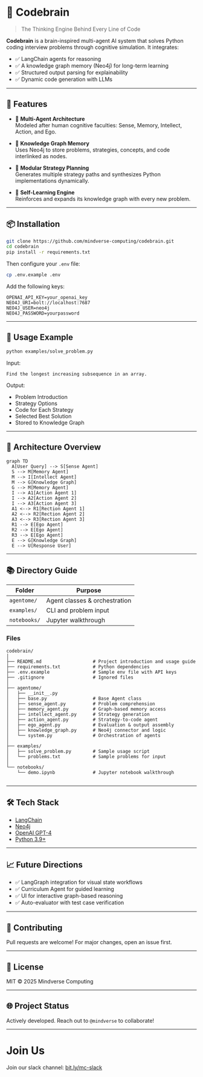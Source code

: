 
# 🧠 Codebrain

> The Thinking Engine Behind Every Line of Code

**Codebrain** is a brain-inspired multi-agent AI system that solves Python coding interview problems through cognitive simulation. It integrates:
- ✅ LangChain agents for reasoning
- ✅ A knowledge graph memory (Neo4j) for long-term learning
- ✅ Structured output parsing for explainability
- ✅ Dynamic code generation with LLMs

---


## 🚀 Features

- 🧠 **Multi-Agent Architecture**  
  Modeled after human cognitive faculties: Sense, Memory, Intellect, Action, and Ego.

- 📘 **Knowledge Graph Memory**  
  Uses Neo4j to store problems, strategies, concepts, and code interlinked as nodes.

- 🧩 **Modular Strategy Planning**  
  Generates multiple strategy paths and synthesizes Python implementations dynamically.

- 🔁 **Self-Learning Engine**  
  Reinforces and expands its knowledge graph with every new problem.

---

## 📦 Installation

```bash
git clone https://github.com/mindverse-computing/codebrain.git
cd codebrain
pip install -r requirements.txt
```

Then configure your `.env` file:

```bash
cp .env.example .env
```

Add the following keys:

```
OPENAI_API_KEY=your_openai_key
NEO4J_URI=bolt://localhost:7687
NEO4J_USER=neo4j
NEO4J_PASSWORD=yourpassword
```

---

## 🧪 Usage Example

```bash
python examples/solve_problem.py
```

Input:
```
Find the longest increasing subsequence in an array.
```

Output:
- Problem Introduction
- Strategy Options
- Code for Each Strategy
- Selected Best Solution
- Stored to Knowledge Graph

---

## 🧠 Architecture Overview

```mermaid
graph TD
  A[User Query] --> S[Sense Agent]
  S --> M[Memory Agent]
  M --> I[Intellect Agent]
  M --> G[Knowledge Graph]
  G --> M[Memory Agent]
  I --> A1[Action Agent 1]
  I --> A2[Action Agent 2]
  I --> A3[Action Agent 3]
  A1 <--> R1[Rection Agent 1]
  A2 <--> R2[Rection Agent 2]
  A3 <--> R3[Rection Agent 3]
  R1 --> E[Ego Agent]
  R2 --> E[Ego Agent]
  R3 --> E[Ego Agent]
  E --> G[Knowledge Graph]
  E --> U[Response User]
```

---

## 📚 Directory Guide

| Folder       | Purpose                          |
|--------------|----------------------------------|
| `agentome/`  | Agent classes & orchestration    |
| `examples/`  | CLI and problem input            |
| `notebooks/` | Jupyter walkthrough     

### Files

```
codebrain/
│
├── README.md                   # Project introduction and usage guide
├── requirements.txt            # Python dependencies
├── .env.example                # Sample env file with API keys
├── .gitignore                  # Ignored files
│
├── agentome/
│   ├── __init__.py
│   ├── base.py                 # Base Agent class
│   ├── sense_agent.py          # Problem comprehension
│   ├── memory_agent.py         # Graph-based memory access
│   ├── intellect_agent.py      # Strategy generation
│   ├── action_agent.py         # Strategy-to-code agent
│   ├── ego_agent.py            # Evaluation & output assembly
│   ├── knowledge_graph.py      # Neo4j connector and logic
│   └── system.py               # Orchestration of agents
│
├── examples/
│   ├── solve_problem.py        # Sample usage script
│   └── problems.txt            # Sample problems for input
│
└── notebooks/
    └── demo.ipynb              # Jupyter notebook walkthrough


```         

---

## 🛠️ Tech Stack

- [LangChain](https://github.com/hwchase17/langchain)
- [Neo4j](https://neo4j.com/)
- [OpenAI GPT-4](https://platform.openai.com/)
- [Python 3.9+](https://www.python.org/)

---

## 📈 Future Directions

- ✅ LangGraph integration for visual state workflows
- ✅ Curriculum Agent for guided learning
- ✅ UI for interactive graph-based reasoning
- ✅ Auto-evaluator with test case verification

---

## 🤝 Contributing

Pull requests are welcome! For major changes, open an issue first.

---

## 📄 License

MIT © 2025 Mindverse Computing

---

## 🌐 Project Status

Actively developed. Reach out to `@mindverse` to collaborate! 

-------

# Join Us

Join our slack channel: [bit.ly/mc-slack](bit.ly/mc-slack)
